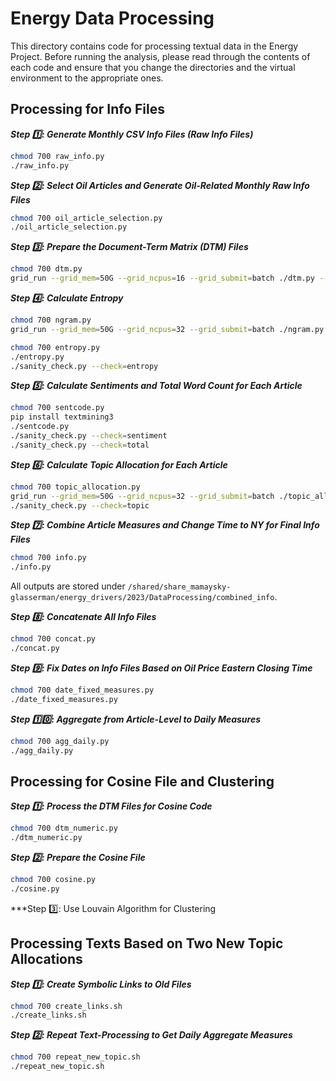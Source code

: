 # Energy Data Processing

This directory contains code for processing textual data in the Energy Project. Before running the analysis, please read through the contents of each code and ensure that you change the directories and the virtual environment to the appropriate ones.

## Processing for Info Files

***Step :one:: Generate Monthly CSV Info Files (Raw Info Files)***
```bash
chmod 700 raw_info.py
./raw_info.py
```

***Step :two:: Select Oil Articles and Generate Oil-Related Monthly Raw Info Files***
```bash
chmod 700 oil_article_selection.py
./oil_article_selection.py
```

***Step :three:: Prepare the Document-Term Matrix (DTM) Files***
```bash
chmod 700 dtm.py
grid_run --grid_mem=50G --grid_ncpus=16 --grid_submit=batch ./dtm.py --usePandas '' 
```

***Step :four:: Calculate Entropy***
```bash
chmod 700 ngram.py
grid_run --grid_mem=50G --grid_ncpus=32 --grid_submit=batch ./ngram.py

chmod 700 entropy.py
./entropy.py
./sanity_check.py --check=entropy
```

***Step :five:: Calculate Sentiments and Total Word Count for Each Article***
```bash
chmod 700 sentcode.py
pip install textmining3
./sentcode.py
./sanity_check.py --check=sentiment
./sanity_check.py --check=total
```

***Step :six:: Calculate Topic Allocation for Each Article***
```bash
chmod 700 topic_allocation.py
grid_run --grid_mem=50G --grid_ncpus=32 --grid_submit=batch ./topic_allocation.py
./sanity_check.py --check=topic
```

***Step :seven:: Combine Article Measures and Change Time to NY for Final Info Files***
```bash
chmod 700 info.py
./info.py
```
All outputs are stored under `/shared/share_mamaysky-glasserman/energy_drivers/2023/DataProcessing/combined_info`.

***Step :eight:: Concatenate All Info Files***
```bash
chmod 700 concat.py
./concat.py
```

***Step :nine:: Fix Dates on Info Files Based on Oil Price Eastern Closing Time***
```bash
chmod 700 date_fixed_measures.py
./date_fixed_measures.py
```

***Step :one::zero:: Aggregate from Article-Level to Daily Measures***
```bash
chmod 700 agg_daily.py
./agg_daily.py
```

## Processing for Cosine File and Clustering

***Step :one:: Process the DTM Files for Cosine Code***
```bash
chmod 700 dtm_numeric.py
./dtm_numeric.py
```

***Step :two:: Prepare the Cosine File***
```bash
chmod 700 cosine.py
./cosine.py
```

***Step :three:: Use Louvain Algorithm for Clustering

## Processing Texts Based on Two New Topic Allocations

***Step :one:: Create Symbolic Links to Old Files***
```bash
chmod 700 create_links.sh
./create_links.sh
```

***Step :two:: Repeat Text-Processing to Get Daily Aggregate Measures***
```bash
chmod 700 repeat_new_topic.sh
./repeat_new_topic.sh
```
